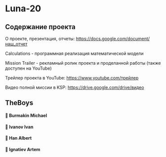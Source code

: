 # Luna-20
## Содержание проекта
О проекте, презентация, отчеты:
https://docs.google.com/document/наш_отчет

Calculations - программная реализация математической модели

Mission Trailer - рекламный ролик проекта и проделанной работы (также доступен на YouTube)

Трейлер проекта в YouTube:
https://www.youtube.com/трейлер

Видео полной миссии в KSP:
https://drive.google.com/drive/видео

## TheBoys
#### :money_mouth_face: Burmakin Michael
#### :money_mouth_face: Ivanov Ivan
#### :money_mouth_face: Han Albert
#### :money_mouth_face: Ignatiev Artem

